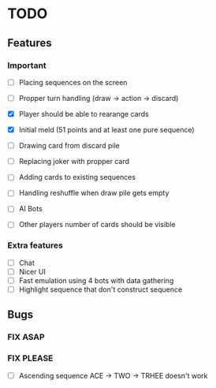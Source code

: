 # TODO

## Features
### Important
- [ ] Placing sequences on the screen
- [ ] Propper turn handling (draw -> action -> discard)
- [x] Player should be able to rearange cards
- [x] Initial meld (51 points and at least one pure sequence)
- [ ] Drawing card from discard pile
- [ ] Replacing joker with propper card
- [ ] Adding cards to existing sequences
- [ ] Handling reshuffle when draw pile gets empty

- [ ] AI Bots
- [ ] Other players number of cards should be visible

### Extra features 
- [ ] Chat
- [ ] Nicer UI
- [ ] Fast emulation using 4 bots with data gathering
- [ ] Highlight sequence that don't construct sequence

## Bugs
### FIX ASAP



### FIX PLEASE
- [ ] Ascending sequence ACE -> TWO -> TRHEE doesn't work
